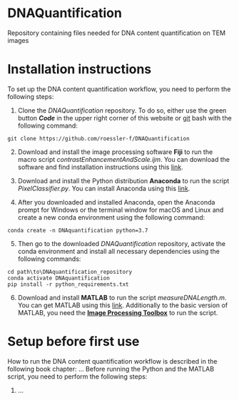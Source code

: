 # DNAQuantification
Repository containing files needed for DNA content quantification on TEM images

# Installation instructions
To set up the DNA content quantification workflow, you need to perform the following steps:

1. Clone the *DNAQuantification* repository. To do so, either use the green button **_Code_** in the upper right corner of this website or [git](https://git-scm.com/downloads) bash with the following command: 
```
git clone https://github.com/roessler-f/DNAQuantification
```

2. Download and install the image processing software **Fiji** to run the macro script *contrastEnhancementAndScale.ijm*. You can download the software and find installation instructions using this [link](https://imagej.net/software/fiji/).

3. Download and install the Python distribution **Anaconda** to run the script *PixelClassifier.py*. You can install Anaconda using this [link](https://www.anaconda.com/products/individual).

4. After you downloaded and installed Anaconda, open the Anaconda prompt for Windows or the terminal window for macOS and Linux and create a new conda environment using the following command:
```
conda create -n DNAquantification python=3.7
```

5. Then go to the downloaded *DNAQuantification* repository, activate the conda environment and install all necessary dependencies using the following commands: 
```
cd path\to\DNAquantification_repository
conda activate DNAquantification
pip install -r python_requirements.txt
```

6. Download and install **MATLAB** to run the script *measureDNALength.m*. You can get MATLAB using this [link](https://se.mathworks.com/products/get-matlab.html). Additionally to the basic version of MATLAB, you need the **[Image Processing Toolbox](https://se.mathworks.com/help/images/getting-started-with-image-processing-toolbox.html)** to run the script. 

# Setup before first use
How to run the DNA content quantification workflow is described in the following book chapter: ...
Before running the Python and the MATLAB script, you need to perform the following steps:
1. ...
